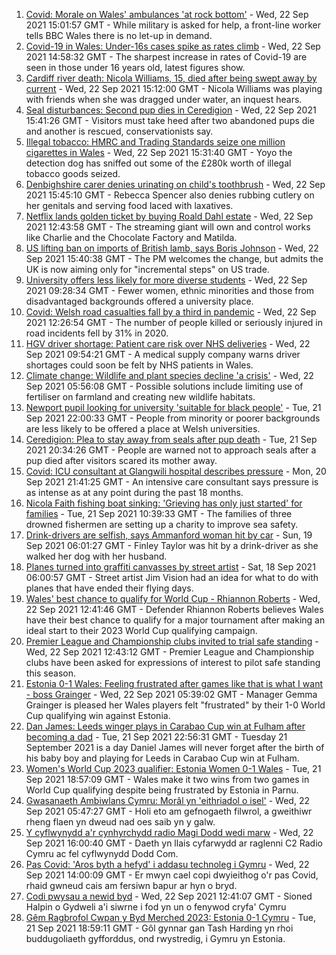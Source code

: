 1. [Covid: Morale on Wales' ambulances 'at rock bottom'](https://www.bbc.co.uk/news/uk-wales-politics-58640374?at_medium=RSS&at_campaign=KARANGA) - Wed, 22 Sep 2021 15:01:57 GMT - While military is asked for help, a front-line worker tells BBC Wales there is no let-up in demand.
2. [Covid-19 in Wales: Under-16s cases spike as rates climb](https://www.bbc.co.uk/news/uk-wales-58651812?at_medium=RSS&at_campaign=KARANGA) - Wed, 22 Sep 2021 14:58:32 GMT - The sharpest increase in rates of Covid-19 are seen in those under 16 years old, latest figures show.
3. [Cardiff river death: Nicola Williams, 15, died after being swept away by current](https://www.bbc.co.uk/news/uk-wales-58642950?at_medium=RSS&at_campaign=KARANGA) - Wed, 22 Sep 2021 15:12:00 GMT - Nicola Williams was playing with friends when she was dragged under water, an inquest hears.
4. [Seal disturbances: Second pup dies in Ceredigion](https://www.bbc.co.uk/news/uk-wales-58638380?at_medium=RSS&at_campaign=KARANGA) - Wed, 22 Sep 2021 15:41:26 GMT - Visitors must take heed after two abandoned pups die and another is rescued, conservationists say.
5. [Illegal tobacco: HMRC and Trading Standards seize one million cigarettes in Wales](https://www.bbc.co.uk/news/uk-wales-58640247?at_medium=RSS&at_campaign=KARANGA) - Wed, 22 Sep 2021 15:31:40 GMT - Yoyo the detection dog has sniffed out some of the £280k worth of illegal tobacco goods seized.
6. [Denbighshire carer denies urinating on child's toothbrush](https://www.bbc.co.uk/news/uk-wales-58651494?at_medium=RSS&at_campaign=KARANGA) - Wed, 22 Sep 2021 15:45:10 GMT - Rebecca Spencer also denies rubbing cutlery on her genitals and serving food laced with laxatives.
7. [Netflix lands golden ticket by buying Roald Dahl estate](https://www.bbc.co.uk/news/entertainment-arts-58648566?at_medium=RSS&at_campaign=KARANGA) - Wed, 22 Sep 2021 12:43:58 GMT - The streaming giant will own and control works like Charlie and the Chocolate Factory and Matilda.
8. [US lifting ban on imports of British lamb, says Boris Johnson](https://www.bbc.co.uk/news/uk-politics-58654045?at_medium=RSS&at_campaign=KARANGA) - Wed, 22 Sep 2021 15:40:38 GMT - The PM welcomes the change, but admits the UK is now aiming only for "incremental steps" on US trade.
9. [University offers less likely for more diverse students](https://www.bbc.co.uk/news/uk-wales-58640992?at_medium=RSS&at_campaign=KARANGA) - Wed, 22 Sep 2021 09:28:34 GMT - Fewer women, ethnic minorities and those from disadvantaged backgrounds offered a university place.
10. [Covid: Welsh road casualties fall by a third in pandemic](https://www.bbc.co.uk/news/uk-wales-58652738?at_medium=RSS&at_campaign=KARANGA) - Wed, 22 Sep 2021 12:26:54 GMT - The number of people killed or seriously injured in road incidents fell by 31% in 2020.
11. [HGV driver shortage: Patient care risk over NHS deliveries](https://www.bbc.co.uk/news/uk-wales-58642627?at_medium=RSS&at_campaign=KARANGA) - Wed, 22 Sep 2021 09:54:21 GMT - A medical supply company warns driver shortages could soon be felt by NHS patients in Wales.
12. [Climate change: Wildlife and plant species decline 'a crisis'](https://www.bbc.co.uk/news/uk-wales-58641886?at_medium=RSS&at_campaign=KARANGA) - Wed, 22 Sep 2021 05:56:08 GMT - Possible solutions include limiting use of fertiliser on farmland and creating new wildlife habitats.
13. [Newport pupil looking for university 'suitable for black people'](https://www.bbc.co.uk/news/uk-wales-58642946?at_medium=RSS&at_campaign=KARANGA) - Tue, 21 Sep 2021 22:00:33 GMT - People from minority or poorer backgrounds are less likely to be offered a place at Welsh universities.
14. [Ceredigion: Plea to stay away from seals after pup death](https://www.bbc.co.uk/news/uk-wales-58641790?at_medium=RSS&at_campaign=KARANGA) - Tue, 21 Sep 2021 20:34:26 GMT - People are warned not to approach seals after a pup died after visitors scared its mother away.
15. [Covid: ICU consultant at Glangwili hospital describes pressure](https://www.bbc.co.uk/news/uk-wales-58629578?at_medium=RSS&at_campaign=KARANGA) - Mon, 20 Sep 2021 21:41:25 GMT - An intensive care consultant says pressure is as intense as at any point during the past 18 months.
16. [Nicola Faith fishing boat sinking: 'Grieving has only just started' for families](https://www.bbc.co.uk/news/uk-wales-58638541?at_medium=RSS&at_campaign=KARANGA) - Tue, 21 Sep 2021 10:39:33 GMT - The families of three drowned fishermen are setting up a charity to improve sea safety.
17. [Drink-drivers are selfish, says Ammanford woman hit by car](https://www.bbc.co.uk/news/uk-wales-58603537?at_medium=RSS&at_campaign=KARANGA) - Sun, 19 Sep 2021 06:01:27 GMT - Finley Taylor was hit by a drink-driver as she walked her dog with her husband.
18. [Planes turned into graffiti canvasses by street artist](https://www.bbc.co.uk/news/uk-wales-58573703?at_medium=RSS&at_campaign=KARANGA) - Sat, 18 Sep 2021 06:00:57 GMT - Street artist Jim Vision had an idea for what to do with planes that have ended their flying days.
19. [Wales' best chance to qualify for World Cup - Rhiannon Roberts](https://www.bbc.co.uk/sport/football/58653777?at_medium=RSS&at_campaign=KARANGA) - Wed, 22 Sep 2021 12:41:46 GMT - Defender Rhiannon Roberts believes Wales have their best chance to qualify for a major tournament after making an ideal start to their 2023 World Cup qualifying campaign.
20. [Premier League and Championship clubs invited to trial safe standing](https://www.bbc.co.uk/sport/football/58648153?at_medium=RSS&at_campaign=KARANGA) - Wed, 22 Sep 2021 12:43:12 GMT - Premier League and Championship clubs have been asked for expressions of interest to pilot safe standing this season.
21. [Estonia 0-1 Wales: Feeling frustrated after games like that is what I want - boss Grainger](https://www.bbc.co.uk/sport/av/football/58648106?at_medium=RSS&at_campaign=KARANGA) - Wed, 22 Sep 2021 05:39:02 GMT - Manager Gemma Grainger is pleased her Wales players felt "frustrated" by their 1-0 World Cup qualifying win against Estonia.
22. [Dan James: Leeds winger plays in Carabao Cup win at Fulham after becoming a dad](https://www.bbc.co.uk/sport/football/58643320?at_medium=RSS&at_campaign=KARANGA) - Tue, 21 Sep 2021 22:56:31 GMT - Tuesday 21 September 2021 is a day Daniel James will never forget after the birth of his baby boy and playing for Leeds in Carabao Cup win at Fulham.
23. [Women's World Cup 2023 qualifier: Estonia Women 0-1 Wales](https://www.bbc.co.uk/sport/football/58580552?at_medium=RSS&at_campaign=KARANGA) - Tue, 21 Sep 2021 18:57:09 GMT - Wales make it two wins from two games in World Cup qualifying despite being frustrated by Estonia in Parnu.
24. [Gwasanaeth Ambiwlans Cymru: Morâl yn 'eithriadol o isel'](https://www.bbc.co.uk/newyddion/58637326?at_medium=RSS&at_campaign=KARANGA) - Wed, 22 Sep 2021 05:47:27 GMT - Holi eto am gefnogaeth filwrol, a gweithiwr rheng flaen yn dweud nad oes saib yn y galw.
25. [Y cyflwynydd a'r cynhyrchydd radio Magi Dodd wedi marw](https://www.bbc.co.uk/newyddion/58643562?at_medium=RSS&at_campaign=KARANGA) - Wed, 22 Sep 2021 16:00:40 GMT - Daeth yn llais cyfarwydd ar raglenni C2 Radio Cymru ac fel cyflwynydd Dodd Com.
26. [Pas Covid: 'Aros byth a hefyd' i addasu technoleg i Gymru](https://www.bbc.co.uk/newyddion/58652571?at_medium=RSS&at_campaign=KARANGA) - Wed, 22 Sep 2021 14:00:09 GMT - Er mwyn cael copi dwyieithog o'r pas Covid, rhaid gwneud cais am fersiwn bapur ar hyn o bryd.
27. [Codi pwysau a newid byd](https://www.bbc.co.uk/newyddion/58653332?at_medium=RSS&at_campaign=KARANGA) - Wed, 22 Sep 2021 12:41:07 GMT - Sioned Halpin o Gydweli a'i siwrne i fod yn un o fenywod cryfa' Cymru
28. [Gêm Ragbrofol Cwpan y Byd Merched 2023: Estonia 0-1 Cymru](https://www.bbc.co.uk/newyddion/58643559?at_medium=RSS&at_campaign=KARANGA) - Tue, 21 Sep 2021 18:59:11 GMT - Gôl gynnar gan Tash Harding yn rhoi buddugoliaeth gyfforddus, ond rwystredig, i Gymru yn Estonia.

